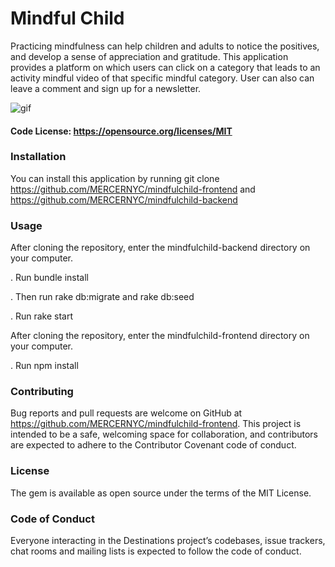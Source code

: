 # Mindful Child 

Practicing mindfulness can help children and adults to notice the positives, and develop a sense of appreciation and gratitude. This application provides a platform on which users can click on a category that leads to an activity mindful video of that specific mindful category. User can also can leave a comment and sign up for a newsletter. 


![gif](https://giphy.com/gifs/VekDZL7rEPDWHOqNPL)


#### Code License: https://opensource.org/licenses/MIT

### Installation

You can install this application by running git clone https://github.com/MERCERNYC/mindfulchild-frontend and https://github.com/MERCERNYC/mindfulchild-backend

### Usage

After cloning the repository, enter the mindfulchild-backend directory on your computer.

   . Run bundle install

   . Then run rake db:migrate and rake db:seed
   
   . Run rake start
   
 After cloning the repository, enter the mindfulchild-frontend directory on your computer.

   . Run npm install

### Contributing

Bug reports and pull requests are welcome on GitHub at https://github.com/MERCERNYC/mindfulchild-frontend. This project is intended to be a safe, welcoming space for collaboration, and contributors are expected to adhere to the Contributor Covenant code of conduct.

### License
The gem is available as open source under the terms of the MIT License.

### Code of Conduct
Everyone interacting in the Destinations project’s codebases, issue trackers, chat rooms and mailing lists is expected to follow the code of conduct.
